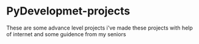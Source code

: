 # PyDevelopmet-projects
These are some advance level projects
i've made these projects with help of internet and some guidence from my seniors
